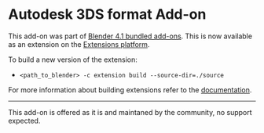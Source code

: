 # Autodesk 3DS format Add-on

This add-on was part of [Blender 4.1 bundled add-ons](https://docs.blender.org/manual/en/4.1/addons/). This is now available as an extension on the [Extensions platform](https://extensions.blender.org/add-ons/autodesk-3ds-format).

To build a new version of the extension:
* `<path_to_blender> -c extension build --source-dir=./source`

For more information about building extensions refer to the [documentation](https://docs.blender.org/manual/en/dev/extensions/getting_started.html).

---

This add-on is offered as it is and maintaned by the community, no support expected.